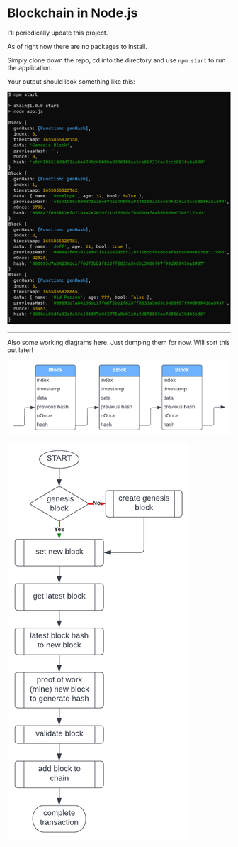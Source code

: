 # Blockchain in Node.js

I'll periodically update this project.

As of right now there are no packages to install.

Simply clone down the repo, cd into the directory and use `npm start` to run the application.

Your output should look something like this:


![Example](https://raw.githubusercontent.com/CameronGuthrie/node-blockchain/main/assets/example.png)


<!-- probably going to be using Realm for local storage and Mongo Atlas for remote. Some kind of MongoDB Realm with sync setup... unsure as of yet. -->

----

Also some working diagrams here. Just dumping them for now. Will sort this out later!

![Blocks](https://raw.githubusercontent.com/CameronGuthrie/node-blockchain/main/assets/blocks.png)

![Chain](https://raw.githubusercontent.com/CameronGuthrie/node-blockchain/main/assets/chain.png)